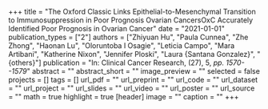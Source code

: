 +++
title = "The Oxford Classic Links Epithelial-to-Mesenchymal Transition to Immunosuppression in Poor Prognosis Ovarian CancersOxC Accurately Identified Poor Prognosis in Ovarian Cancer"
date = "2021-01-01"
publication_types = ["2"]
authors = ["Zhiyuan Hu", "Paula Cunnea", "Zhe Zhong", "Haonan Lu", "Oloruntoba I Osagie", "Leticia Campo", "Mara Artibani", "Katherine Nixon", "Jennifer Ploski", "Laura {Santana Gonzalez}", "{others}"]
publication = "In: Clinical Cancer Research, (27), 5, _pp. 1570--1579_"
abstract = ""
abstract_short = ""
image_preview = ""
selected = false
projects = []
tags = []
url_pdf = ""
url_preprint = ""
url_code = ""
url_dataset = ""
url_project = ""
url_slides = ""
url_video = ""
url_poster = ""
url_source = ""
math = true
highlight = true
[header]
image = ""
caption = ""
+++
